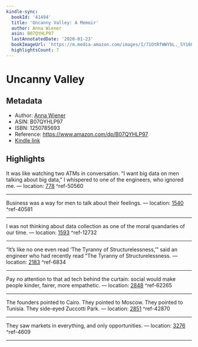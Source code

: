 ```yaml
---
kindle-sync:
  bookId: '41494'
  title: 'Uncanny Valley: A Memoir'
  author: Anna Wiener
  asin: B07QYHLP97
  lastAnnotatedDate: '2020-01-23'
  bookImageUrl: 'https://m.media-amazon.com/images/I/71OtRfWWYbL._SY160.jpg'
  highlightsCount: 7
---
```

# Uncanny Valley
## Metadata
* Author: [Anna Wiener](https://www.amazon.com/Anna-Wiener/e/B07TW29L6N/ref=dp_byline_cont_ebooks_1)
* ASIN: B07QYHLP97
* ISBN: 1250785693
* Reference: https://www.amazon.com/dp/B07QYHLP97
* [Kindle link](kindle://book?action=open&asin=B07QYHLP97)

## Highlights
It was like watching two ATMs in conversation. “I want big data on men talking about big data,” I whispered to one of the engineers, who ignored me. — location: [778](kindle://book?action=open&asin=B07QYHLP97&location=778) ^ref-50560

---
Business was a way for men to talk about their feelings. — location: [1540](kindle://book?action=open&asin=B07QYHLP97&location=1540) ^ref-40581

---
I was not thinking about data collection as one of the moral quandaries of our time. — location: [1593](kindle://book?action=open&asin=B07QYHLP97&location=1593) ^ref-12732

---
“It’s like no one even read ‘The Tyranny of Structurelessness,’” said an engineer who had recently read “The Tyranny of Structurelessness. — location: [2183](kindle://book?action=open&asin=B07QYHLP97&location=2183) ^ref-6834

---
Pay no attention to that ad tech behind the curtain: social would make people kinder, fairer, more empathetic. — location: [2848](kindle://book?action=open&asin=B07QYHLP97&location=2848) ^ref-62265

---
The founders pointed to Cairo. They pointed to Moscow. They pointed to Tunisia. They side-eyed Zuccotti Park. — location: [2851](kindle://book?action=open&asin=B07QYHLP97&location=2851) ^ref-42870

---
They saw markets in everything, and only opportunities. — location: [3276](kindle://book?action=open&asin=B07QYHLP97&location=3276) ^ref-4609

---
